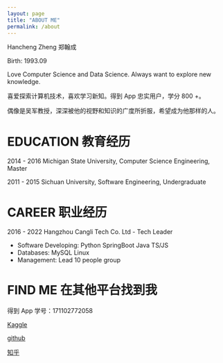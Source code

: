 ```yaml
---
layout: page
title: "ABOUT ME"
permalink: /about
---
```


Hancheng Zheng 郑翰成

Birth: 1993.09

Love Computer Science and Data Science. Always want to explore new knowledge.

喜爱探索计算机技术，喜欢学习新知。得到 App 忠实用户，学分 800 +。

偶像是吴军教授，深深被他的视野和知识的广度所折服，希望成为他那样的人。

# EDUCATION 教育经历

2014 - 2016 Michigan State University, Computer Science Engineering, Master

2011 - 2015 Sichuan University, Software Engineering, Undergraduate

# CAREER 职业经历

2016 - 2022 Hangzhou Cangli Tech Co. Ltd - Tech Leader

- Software Developing: Python SpringBoot Java TS/JS
- Databases: MySQL Linux
- Management: Lead 10 people group

# FIND ME 在其他平台找到我

得到 App 学号：171102772058

[Kaggle](https://www.kaggle.com/rushkiller)

[github](https://github.com/hansenz42)

[知乎](https://www.zhihu.com/people/qian-qian-mei-xiang-dao)
